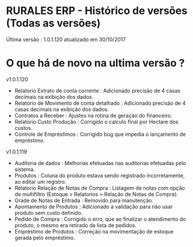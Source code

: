 # RURALES ERP -  Histórico de versões (Todas as versões)

Última versão : 1.0.1.120 atualizado em 30/10/2017

# O que há de novo na ultima versão ?

v1.0.1.120
* Relatorio Extrato de conta corrente : Adicionado precisão de 4 casas decimais na exibição dos dados.
* Relatorio de Movimento de conta detalhado : Adicionado precisão de 4 casas decimais na exibição dos dados.
* Contratos a Receber : Ajustes na rotina de geração do financeiro.
* Relatorio Custo Produção : Corrigido o calculo final por Hectare dos custos.
* Controle de Empréstimos : Corrigido bug que impedia o lançamento de empréstimo.

v1.0.1.119
* Auditoria de dados : Melhorias efetuadas nas auditorias efetuadas pelo sistema.
* Produtos : Coluna do produto estava sendo registrado incorretamente, ao editar um registro.
* Relatorio Relação de Notas de Compra : Listagem de notas com opção de multifiltro (Estoque > Relatorios > Relação de Notas de Compra).
* Grade de Notas de Entrada : Removido para manutenção.
* Apontamento de Produtos : Adicionado a validação para não usar produto sem custo definido.
* Pedido de Compra : Corrigido o erro, que ao finalizar o atendimento do produto, o mesmo era retirado da lista de pedidos.
* Empréstimo de Produtos : Correção na movimentação de estoque gerada pelo empréstimo.
